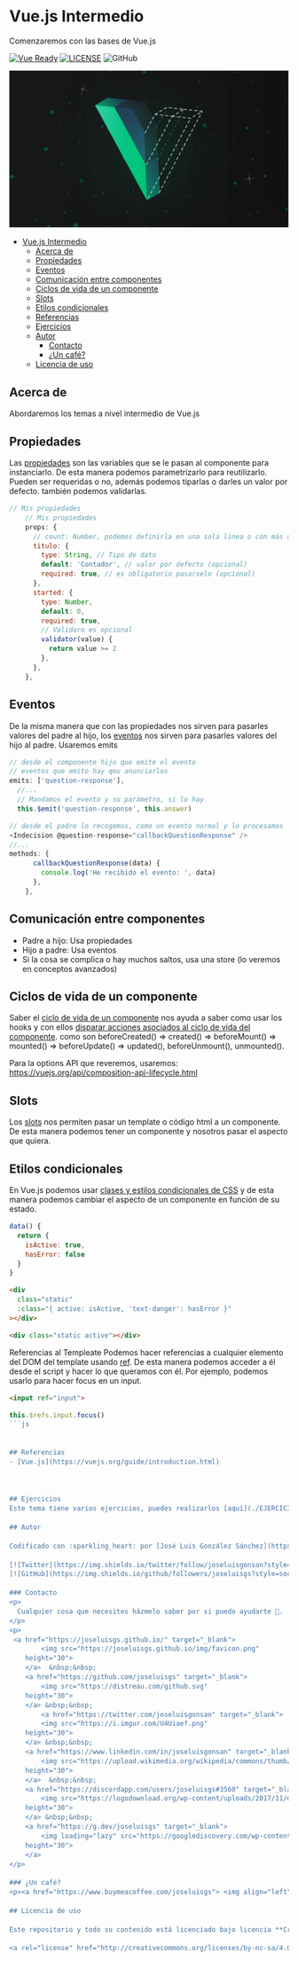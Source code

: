 # Vue.js Intermedio

Comenzaremos con las bases de Vue.js


[![Vue Ready](https://img.shields.io/badge/Code-Vue.js-%2342b983)](https://es.vuejs.org/)
[![LICENSE](https://img.shields.io/badge/License-CC-%23e64545)](https://joseluisgs.github.io/docs/license/)
![GitHub](https://img.shields.io/github/last-commit/joseluisgs/vue-profesores-madrid-2022-2022)

![Vue.js](../images/vue-intermedio.jpg)

- [Vue.js Intermedio](#vuejs-intermedio)
  - [Acerca de](#acerca-de)
  - [Propiedades](#propiedades)
  - [Eventos](#eventos)
  - [Comunicación entre componentes](#comunicación-entre-componentes)
  - [Ciclos de vida de un componente](#ciclos-de-vida-de-un-componente)
  - [Slots](#slots)
  - [Etilos condicionales](#etilos-condicionales)
  - [Referencias](#referencias)
  - [Ejercicios](#ejercicios)
  - [Autor](#autor)
    - [Contacto](#contacto)
    - [¿Un café?](#un-café)
  - [Licencia de uso](#licencia-de-uso)

## Acerca de
Abordaremos los temas a nivel intermedio de Vue.js

## Propiedades
Las [propiedades](https://vuejs.org/guide/components/props.html#props) son las variables que se le pasan al componente para instanciarlo. De esta manera podemos parametrizarlo para reutilizarlo. Pueden ser requeridas o no, además podemos tiparlas o darles un valor por defecto. también podemos validarlas.

```js
// Mis propiedades
    // Mis propiedades
    props: {
      // count: Number, podemos definirla en una sola linea o con más opciones...
      titulo: {
        type: String, // Tipo de dato
        default: 'Contador', // valor por defecto (opcional)
        required: true, // es obligatorio pasarselo (opcional)
      },
      started: {
        type: Number,
        default: 0,
        required: true,
        // Validaro es opcional
        validator(value) {
          return value >= 2
        },
      },
    },
```

## Eventos

De la misma manera que con las propiedades nos sirven para pasarles valores del padre al hijo, los [eventos](https://vuejs.org/guide/components/events.html) nos sirven para pasarles valores del hijo al padre. Usaremos emits

```js
// desde el componente hijo que emite el evento
// eventos que emito hay qeu anunciarlos
emits: ['question-response'],
  //...
  // Mandamos el evento y su parámetro, si lo hay
  this.$emit('question-response', this.answer)
```

```js
// desde el padre lo recogemos, como un evento normal y lo procesamos
<Indecision @question-response="callbackQuestionResponse" />
//...
methods: {
      callbackQuestionResponse(data) {
        console.log('He recibido el evento: ', data)
      },
    },
```


## Comunicación entre componentes
- Padre a hijo: Usa propiedades
- Hijo a padre: Usa eventos
- Si la cosa se complica o hay muchos saltos, usa una store (lo veremos en conceptos avanzados)

## Ciclos de vida de un componente
Saber el [ciclo de vida de un componente](https://vuejs.org/guide/essentials/lifecycle.html) nos ayuda a saber como usar los hooks y con ellos [disparar acciones asociados al ciclo de vida del componente](https://vuejs.org/api/options-lifecycle.html). como son beforeCreated() => created() => beforeMount() => mounted() => beforeUpdate() => updated(), beforeUnmount(), unmounted().

Para la options API que reveremos, usaremos: https://vuejs.org/api/composition-api-lifecycle.html

## Slots
Los [slots](https://vuejs.org/guide/components/slots.html#slots) nos permiten pasar un template o código html a un componente. De esta manera podemos tener un componente y nosotros pasar el aspecto que quiera.

## Etilos condicionales
En Vue.js podemos usar [clases y estilos condicionales de CSS](https://vuejs.org/guide/essentials/class-and-style.html) y de esta manera podemos cambiar el aspecto de un componente en función de su estado.
```js
data() {
  return {
    isActive: true,
    hasError: false
  }
}
```
```html
<div
  class="static"
  :class="{ active: isActive, 'text-danger': hasError }"
></div>
```

```html
<div class="static active"></div>
```

Referencias al Templeate
Podemos hacer referencias a cualquier elemento del DOM del template usando [ref](https://vuejs.org/guide/essentials/template-refs.html). De esta manera podemos acceder a él desde el script y hacer lo que queramos con él. Por ejemplo, podemos usarlo para hacer focus en un input.

```html
<input ref="input">
```

```js
this.$refs.input.focus()
```js


## Referencias 
- [Vue.js](https://vuejs.org/guide/introduction.html)



## Ejercicios
Este tema tiene varios ejercicios, puedes realizarlos [aquí](./EJERCICIOS.md)

## Autor

Codificado con :sparkling_heart: por [José Luis González Sánchez](https://twitter.com/joseluisgonsan). 

[![Twitter](https://img.shields.io/twitter/follow/joseluisgonsan?style=social)](https://twitter.com/joseluisgonsan)
[![GitHub](https://img.shields.io/github/followers/joseluisgs?style=social)](https://github.com/joseluisgs)

### Contacto
<p>
  Cualquier cosa que necesites házmelo saber por si puedo ayudarte 💬.
</p>
<p>
 <a href="https://joseluisgs.github.io/" target="_blank">
        <img src="https://joseluisgs.github.io/img/favicon.png" 
    height="30">
    </a>  &nbsp;&nbsp;
    <a href="https://github.com/joseluisgs" target="_blank">
        <img src="https://distreau.com/github.svg" 
    height="30">
    </a> &nbsp;&nbsp;
        <a href="https://twitter.com/joseluisgonsan" target="_blank">
        <img src="https://i.imgur.com/U4Uiaef.png" 
    height="30">
    </a> &nbsp;&nbsp;
    <a href="https://www.linkedin.com/in/joseluisgonsan" target="_blank">
        <img src="https://upload.wikimedia.org/wikipedia/commons/thumb/c/ca/LinkedIn_logo_initials.png/768px-LinkedIn_logo_initials.png" 
    height="30">
    </a>  &nbsp;&nbsp;
    <a href="https://discordapp.com/users/joseluisgs#3560" target="_blank">
        <img src="https://logodownload.org/wp-content/uploads/2017/11/discord-logo-4-1.png" 
    height="30"> 
    </a> &nbsp;&nbsp;
    <a href="https://g.dev/joseluisgs" target="_blank">
        <img loading="lazy" src="https://googlediscovery.com/wp-content/uploads/google-developers.png" 
    height="30">
    </a>    
</p>

### ¿Un café?
<p><a href="https://www.buymeacoffee.com/joseluisgs"> <img align="left" src="https://cdn.buymeacoffee.com/buttons/v2/default-blue.png" height="48" alt="joseluisgs" /></a></p><br><br><br>

## Licencia de uso

Este repositorio y todo su contenido está licenciado bajo licencia **Creative Commons**, si desea saber más, vea la [LICENSE](https://joseluisgs.github.io/docs/license/). Por favor si compartes, usas o modificas este proyecto cita a su autor, y usa las mismas condiciones para su uso docente, formativo o educativo y no comercial.

<a rel="license" href="http://creativecommons.org/licenses/by-nc-sa/4.0/"><img alt="Licencia de Creative Commons" style="border-width:0" src="https://i.creativecommons.org/l/by-nc-sa/4.0/88x31.png" /></a><br /><span xmlns:dct="http://purl.org/dc/terms/" property="dct:title">JoseLuisGS</span> by <a xmlns:cc="http://creativecommons.org/ns#" href="https://joseluisgs.github.io/" property="cc:attributionName" rel="cc:attributionURL">José Luis González Sánchez</a> is licensed under a <a rel="license" href="http://creativecommons.org/licenses/by-nc-sa/4.0/">Creative Commons Reconocimiento-NoComercial-CompartirIgual 4.0 Internacional License</a>.<br />Creado a partir de la obra en <a xmlns:dct="http://purl.org/dc/terms/" href="https://github.com/joseluisgs" rel="dct:source">https://github.com/joseluisgs</a>.